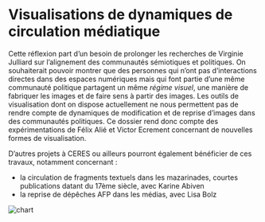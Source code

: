 # Visualisations de dynamiques de circulation médiatique

Cette réflexion part d’un besoin de prolonger les recherches de Virginie Julliard sur l’alignement des communautés sémiotiques et politiques. On souhaiterait pouvoir montrer que des personnes qui n’ont pas d’interactions directes dans des espaces numériques mais qui font partie d’une même communauté politique partagent un même *régime visuel*, une manière de fabriquer les images et de faire sens à partir des images. Les outils de visualisation dont on dispose actuellement ne nous permettent pas de rendre compte de dynamiques de modification et de reprise d’images dans des communautés politiques. Ce dossier rend donc compte des expérimentations de Félix Alié et Victor Ecrement concernant de nouvelles formes de visualisation.

D’autres projets à CERES ou ailleurs pourront également bénéficier de ces travaux, notamment concernant :
- la circulation de fragments textuels dans les mazarinades, courtes publications datant du 17ème siècle, avec Karine Abiven
- la reprise de dépêches AFP dans les médias, avec Lisa Bolz

![chart](https://user-images.githubusercontent.com/104915084/167106224-d9d8b0d3-d7de-4d26-9678-d04403ca139a.svg)
